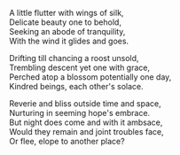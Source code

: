 A little flutter with wings of silk,  
Delicate beauty one to behold,  
Seeking an abode of tranquility,  
With the wind it glides and goes.  

Drifting till chancing a roost unsold,  
Trembling descent yet one with grace,  
Perched atop a blossom potentially one day,  
Kindred beings, each other's solace.  

Reverie and bliss outside time and space,  
Nurturing in seeming hope's embrace.  
But night does come and with it ambsace,  
Would they remain and joint troubles face,  
Or flee, elope to another place?